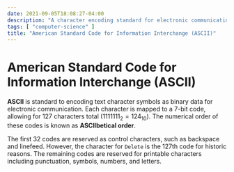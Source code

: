 ```yaml
---
date: 2021-09-05T18:08:27-04:00
description: "A character encoding standard for electronic communications"
tags: [ "computer-science" ]
title: "American Standard Code for Information Interchange (ASCII)"
---
```


# American Standard Code for Information Interchange (ASCII)

**ASCII** is standard to encoding text character symbols as binary data for electronic communication. Each character is mapped to a 7-bit code, allowing for 127 characters total ($1111111_{2} = 124_{10}$). The numerical order of these codes is known as **ASCIIbetical order**.

The first 32 codes are reserved as control characters, such as backspace and linefeed. However, the character for `Delete` is the 127th code for historic reasons. The remaining codes are reserved for printable characters including punctuation, symbols, numbers, and letters.
